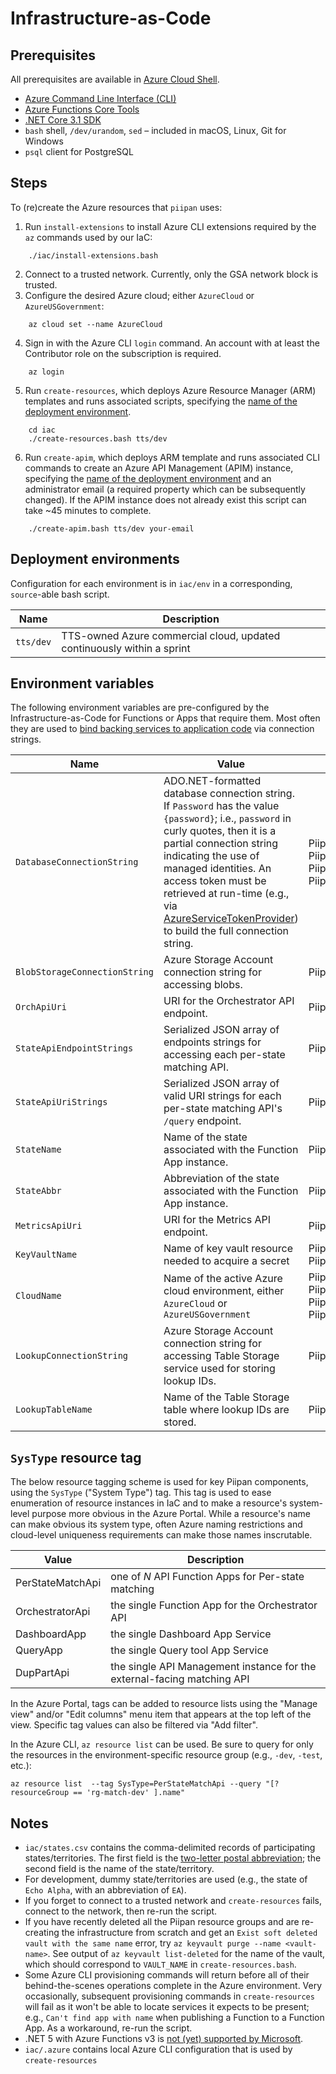 # Infrastructure-as-Code

## Prerequisites

All prerequisites are available in [Azure Cloud Shell](https://docs.microsoft.com/en-us/azure/cloud-shell/overview).

- [Azure Command Line Interface (CLI)](https://docs.microsoft.com/en-us/cli/azure/install-azure-cli)
- [Azure Functions Core Tools](https://docs.microsoft.com/en-us/azure/azure-functions/functions-run-local)
- [.NET Core 3.1 SDK](https://dotnet.microsoft.com/download)
- `bash` shell, `/dev/urandom`, `sed` – included in macOS, Linux, Git for Windows
- `psql` client for PostgreSQL

## Steps
To (re)create the Azure resources that `piipan` uses:
1. Run `install-extensions` to install Azure CLI extensions required by the `az` commands used by our IaC:
```
    ./iac/install-extensions.bash
```
2. Connect to a trusted network. Currently, only the GSA network block is trusted.
3. Configure the desired Azure cloud; either `AzureCloud` or `AzureUSGovernment`:
```
    az cloud set --name AzureCloud
```
4. Sign in with the Azure CLI `login` command. An account with at least the Contributor role on the subscription is required.
```
    az login
```
5. Run `create-resources`, which deploys Azure Resource Manager (ARM) templates and runs associated scripts, specifying the [name of the deployment environment](#deployment-environments).
```
    cd iac
    ./create-resources.bash tts/dev
```
6. Run `create-apim`, which deploys ARM template and runs associated CLI commands to create an Azure API Management (APIM) instance, specifying the [name of the deployment environment](#deployment-environments) and an administrator email (a required property which can be subsequently changed). If the APIM instance does not already exist this script can take ~45 minutes to complete.
```
    ./create-apim.bash tts/dev your-email
```

## Deployment environments

Configuration for each environment is in `iac/env` in a corresponding, `source`-able bash script.

| Name | Description |
|---|---|
| `tts/dev` | TTS-owned Azure commercial cloud, updated continuously within a sprint |


## Environment variables

The following environment variables are pre-configured by the Infrastructure-as-Code for Functions or Apps that require them. Most often they are used to [bind backing services to application code](https://12factor.net/backing-services) via connection strings.

| Name | Value | Used by |
|---|---|---|
| `DatabaseConnectionString` | ADO.NET-formatted database connection string. If `Password` has the value `{password}`; i.e., `password` in curly quotes, then it is a partial connection string indicating the use of managed identities. An access token must be retrieved at run-time (e.g., via [AzureServiceTokenProvider](https://docs.microsoft.com/en-us/dotnet/api/overview/azure/service-to-service-authentication)) to build the full connection string.  | Piipan.Etl, Piipan.Match.State, Piipan.Metrics.Collect, Piipan.Metrics.Api |
| `BlobStorageConnectionString` | Azure Storage Account connection string for accessing blobs. | Piipan.Etl |
| `OrchApiUri` | URI for the Orchestrator API endpoint. | Piipan.QueryTool |
| `StateApiEndpointStrings` | Serialized JSON array of endpoints strings for accessing each per-state matching API. | Piipan.Match.Orchestrator |
| `StateApiUriStrings` | Serialized JSON array of valid URI strings for each per-state matching API's `/query` endpoint. | Piipan.Match.Orchestrator |
| `StateName` | Name of the state associated with the Function App instance. | Piipan.Match.State |
| `StateAbbr` | Abbreviation of the state associated with the Function App instance. | Piipan.Match.State |
| `MetricsApiUri` | URI for the Metrics API endpoint. | Piipan.Dashboard |
| `KeyVaultName` | Name of key vault resource needed to acquire a secret | Piipan.Metrics.Api, Piipan.Metrics.Collect |
| `CloudName` | Name of the active Azure cloud environment, either `AzureCloud` or `AzureUSGovernment` | Piipan.Etl, Piipan.Match.State, Piipan.Metrics.Api, Piipan.Metrics.Collect |
| `LookupConnectionString` | Azure Storage Account connection string for accessing Table Storage service used for storing lookup IDs. | Piipan.Match.Orchestrator |
| `LookupTableName` | Name of the Table Storage table where lookup IDs are stored.  | Piipan.Match.Orchestrator |


## `SysType` resource tag

 The below resource tagging scheme is used for key Piipan components, using the `SysType` ("System Type") tag. This tag is used to ease enumeration of resource instances in IaC and to make a resource's system-level purpose more obvious in the Azure Portal. While a resource's name can make obvious its system type, often Azure naming restrictions and cloud-level uniqueness requirements can make those names inscrutable.

| Value | Description |
|---|---|
| PerStateMatchApi | one of _N_ API Function Apps for Per-state matching |
| OrchestratorApi | the single Function App for the Orchestrator API |
| DashboardApp | the single Dashboard App Service |
| QueryApp | the single Query tool App Service |
| DupPartApi | the single API Management instance for the external-facing matching API |

In the Azure Portal, tags can be added to resource lists using the "Manage view" and/or "Edit columns" menu item that appears at the top left of the view. Specific tag values can also be filtered via "Add filter".

In the Azure CLI, `az resource list` can be used. Be sure to query for only the resources in the environment-specific resource group (e.g., `-dev`, `-test`, etc.):
```
az resource list  --tag SysType=PerStateMatchApi --query "[? resourceGroup == 'rg-match-dev' ].name"
```

## Notes
- `iac/states.csv` contains the comma-delimited records of participating states/territories. The first field is the [two-letter postal abbreviation](https://pe.usps.com/text/pub28/28apb.htm); the second field is the name of the state/territory.
- For development, dummy state/territories are used (e.g., the state of `Echo Alpha`, with an abbreviation of `EA`).
- If you forget to connect to a trusted network and `create-resources` fails, connect to the network, then re-run the script.
- If you have recently deleted all the Piipan resource groups and are re-creating the infrastructure from scratch and get an `Exist soft deleted vault with the same name` error, try `az keyvault purge --name <vault-name>`. See output of `az keyvault list-deleted` for the name of the vault, which should correspond to `VAULT_NAME` in `create-resources.bash`.
- Some Azure CLI provisioning commands will return before all of their behind-the-scenes operations complete in the Azure environment. Very occasionally, subsequent provisioning commands in `create-resources` will fail as it won't be able to locate services it expects to be present; e.g., `Can't find app with name` when publishing a Function to a Function App. As a workaround, re-run the script.
- .NET 5 with Azure Functions v3 is [not (yet) supported by Microsoft](https://github.com/Azure/azure-functions-host/issues/6674).
- `iac/.azure` contains local Azure CLI configuration that is used by `create-resources`
